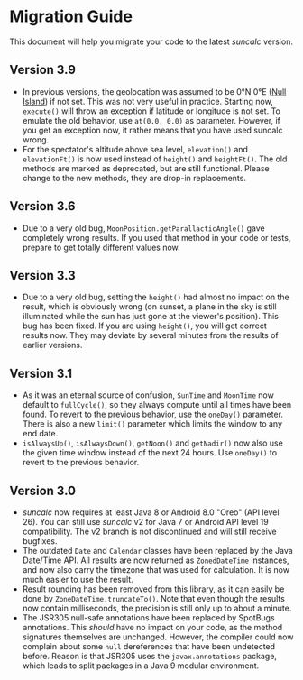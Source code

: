 # Migration Guide

This document will help you migrate your code to the latest _suncalc_ version.

## Version 3.9
* In previous versions, the geolocation was assumed to be 0°N 0°E ([Null Island](https://en.wikipedia.org/wiki/Null_Island)) if not set. This was not very useful in practice. Starting now, `execute()` will throw an exception if latitude or longitude is not set. To emulate the old behavior, use `at(0.0, 0.0)` as parameter. However, if you get an exception now, it rather means that you have used suncalc wrong.
* For the spectator's altitude above sea level, `elevation()` and `elevationFt()` is now used instead of `height()` and `heightFt()`. The old methods are marked as deprecated, but are still functional. Please change to the new methods, they are drop-in replacements.

## Version 3.6
* Due to a very old bug, `MoonPosition.getParallacticAngle()` gave completely wrong results. If you used that method in your code or tests, prepare to get totally different values now.

## Version 3.3
* Due to a very old bug, setting the `height()` had almost no impact on the result, which is obviously wrong (on sunset, a plane in the sky is still illuminated while the sun has just gone at the viewer's position). This bug has been fixed. If you are using `height()`, you will get correct results now. They may deviate by several minutes from the results of earlier versions.

## Version 3.1
* As it was an eternal source of confusion, `SunTime` and `MoonTime` now default to `fullCycle()`, so they always compute until all times have been found. To revert to the previous behavior, use the `oneDay()` parameter. There is also a new `limit()` parameter which limits the window to any end date.
* `isAlwaysUp()`, `isAlwaysDown()`, `getNoon()` and `getNadir()` now also use the given time window instead of the next 24 hours. Use `oneDay()` to revert to the previous behavior.

## Version 3.0
* _suncalc_ now requires at least Java 8 or Android 8.0 "Oreo" (API level 26). You can still use _suncalc_ v2 for Java 7 or Android API level 19 compatibility. The v2 branch is not discontinued and will still receive bugfixes.
* The outdated `Date` and `Calendar` classes have been replaced by the Java Date/Time API. All results are now returned as `ZonedDateTime` instances, and now also carry the timezone that was used for calculation. It is now much easier to use the result.
* Result rounding has been removed from this library, as it can easily be done by `ZoneDateTime.truncateTo()`. Note that even though the results now contain milliseconds, the precision is still only up to about a minute.
* The JSR305 null-safe annotations have been replaced by SpotBugs annotations. This _should_ have no impact on your code, as the method signatures themselves are unchanged. However, the compiler could now complain about some `null` dereferences that have been undetected before. Reason is that JSR305 uses the `javax.annotations` package, which leads to split packages in a Java 9 modular environment.
